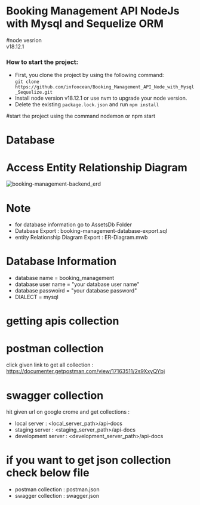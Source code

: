 # Booking Management API NodeJs with Mysql and Sequelize ORM

#node vesrion  
v18.12.1

### How to start the project:

- First, you clone the project by using the following command:\
  `git clone https://github.com/infoocean/Booking_Management_API_Node_with_Mysql_Sequelize.git`
- Install node version v18.12.1 or use nvm to upgrade your node version.
- Delete the existing `package.lock.json` and run `npm install`

#start the project using the command
nodemon
or
npm start

# Database

# Access Entity Relationship Diagram

![booking-management-backend_erd](https://github.com/infoocean/Booking_Management_API_Node_with_Mysql_Sequelize/assets/63592223/938c67b9-3f07-4215-8083-82c62d432068)

# Note

- for database information go to AssetsDb Folder
- Database Export : booking-management-database-export.sql
- entity Relationship Diagram Export : ER-Diagram.mwb

# Database Information

- database name = booking_management
- database user name = "your database user name"
- database passwoird = "your database password"
- DIALECT = mysql

# getting apis collection

# postman collection

click given link to get all collection : https://documenter.getpostman.com/view/17163511/2s9XxyQYbj

# swagger collection

hit given url on google crome and get collections :

- local server : <local_server_path>/api-docs
- staging server : <staging_server_path>/api-docs
- development server : <development_server_path>/api-docs

# if you want to get json collection check below file

- postman collection : postman.json
- swagger collection : swagger.json

